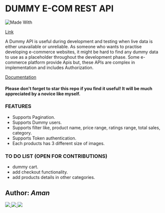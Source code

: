 
# DUMMY E-COM REST API
![Made With](https://img.shields.io/badge/Made%20with-Django-68A063?style=for-the-badge&logo=Django)

[Link](https://dummy-ecom-api.herokuapp.com/)

A Dummy API is useful during development and testing when live data is either unavailable or unreliable. As someone who wants to practise developing e-commerce websites, it might be hard to find any dummy data to use as a placeholder throughout the development phase. Some e-commerce platform provide Apis but, these APIs are complex in implementation and includes Authorization. 

[Documentation](https://documenter.getpostman.com/view/15835730/TzmChYYZ)

#### Please don't forget to star this repo if you find it useful! It will be much appreciated by a novice like myself.

### FEATURES
* Supports Pagination.
* Supports Dummy users.
* Supports filter like, product name, price range, ratings range, total sales, category.
* Supports Token authentication.
* Each products has 3 different size of images.



### TO DO LIST (OPEN FOR CONTRIBUTIONS)
- dummy cart.
- add checkout functionality.
- add products details in other categories.

## Author: <i>Aman</i>
<a target="_blank" href="https://github.com/aman162000">
	<img src="https://img.shields.io/badge/GitHub-100000?style=for-the-badge&logo=github&logoColor=white" />
</a>
<a target="_blank" href="https://www.linkedin.com/in/aman-borse/">
	<img src="https://img.shields.io/badge/LinkedIn-0077B5?style=for-the-badge&logo=linkedin&logoColor=white">
</a>

<a target="_blank" href="https://www.instagram.com/aman_162000/">
	<img src="https://img.shields.io/badge/Instagram-E4405F?style=for-the-badge&logo=instagram&logoColor=white">
</a>

